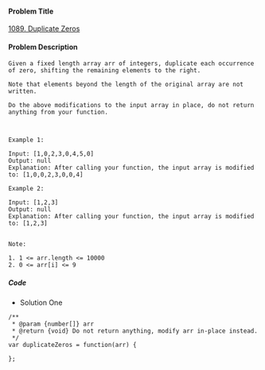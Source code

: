 #### Problem Title
[1089. Duplicate Zeros](https://leetcode.com/problems/duplicate-zeros/)
#### Problem Description
```
Given a fixed length array arr of integers, duplicate each occurrence of zero, shifting the remaining elements to the right.

Note that elements beyond the length of the original array are not written.

Do the above modifications to the input array in place, do not return anything from your function.

 

Example 1:

Input: [1,0,2,3,0,4,5,0]
Output: null
Explanation: After calling your function, the input array is modified to: [1,0,0,2,3,0,0,4]

Example 2:

Input: [1,2,3]
Output: null
Explanation: After calling your function, the input array is modified to: [1,2,3]
 

Note:

1. 1 <= arr.length <= 10000
2. 0 <= arr[i] <= 9
```

##### Code

- Solution One
```
/**
 * @param {number[]} arr
 * @return {void} Do not return anything, modify arr in-place instead.
 */
var duplicateZeros = function(arr) {
    
};
```
